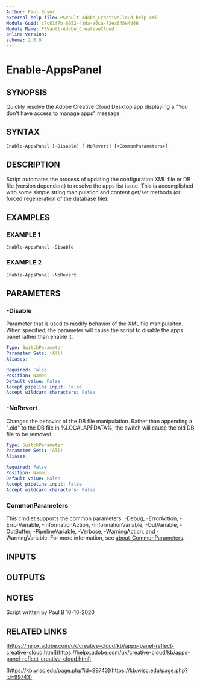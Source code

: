 ```yaml
---
Author: Paul Boyer
external help file: PSVault-Adobe_CreativeCloud-help.xml
Module Guid: c7c81f7b-6052-41da-a6ca-72ea645e4d46
Module Name: PSVault-Adobe_CreativeCloud
online version:
schema: 2.0.0
---
```


# Enable-AppsPanel

## SYNOPSIS
Quickly resolve the Adobe Creative Cloud Desktop app displaying a "You don't have access to manage apps" message

## SYNTAX

```
Enable-AppsPanel [-Disable] [-NoRevert] [<CommonParameters>]
```

## DESCRIPTION
Script automates the process of updating the configuration XML file or DB file (version dependent) to resolve the apps list issue.
This is accomplished
    with some simple string manipulation and content get/set methods (or forced regeneration of the database file).

## EXAMPLES

### EXAMPLE 1
```
Enable-AppsPanel -Disable
```

### EXAMPLE 2
```
Enable-AppsPanel -NoRevert
```

## PARAMETERS

### -Disable
Parameter that is used to modify behavior of the XML file manipulaiton.
When specified, the parameter will cause the script to disable the apps panel rather
than enable it.

```yaml
Type: SwitchParameter
Parameter Sets: (All)
Aliases:

Required: False
Position: Named
Default value: False
Accept pipeline input: False
Accept wildcard characters: False
```

### -NoRevert
Changes the behavior of the DB file manipulation.
Rather than appending a ".old" to the DB file in %LOCALAPPDATA%, the switch will cause the old DB file to be removed.

```yaml
Type: SwitchParameter
Parameter Sets: (All)
Aliases:

Required: False
Position: Named
Default value: False
Accept pipeline input: False
Accept wildcard characters: False
```

### CommonParameters
This cmdlet supports the common parameters: -Debug, -ErrorAction, -ErrorVariable, -InformationAction, -InformationVariable, -OutVariable, -OutBuffer, -PipelineVariable, -Verbose, -WarningAction, and -WarningVariable. For more information, see [about_CommonParameters](http://go.microsoft.com/fwlink/?LinkID=113216).

## INPUTS

## OUTPUTS

## NOTES
Script written by Paul B 10-16-2020

## RELATED LINKS

[https://helpx.adobe.com/uk/creative-cloud/kb/apps-panel-reflect-creative-cloud.html](https://helpx.adobe.com/uk/creative-cloud/kb/apps-panel-reflect-creative-cloud.html)

[https://kb.wisc.edu/page.php?id=99743](https://kb.wisc.edu/page.php?id=99743)

